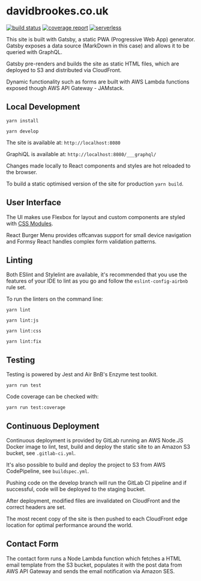 # davidbrookes.co.uk

[![build status](https://gitlab.com/dbrookes/db-homepage/badges/master/build.svg)](https://gitlab.com/dbrookes/db-homepage/commits/master)
[![coverage report](https://gitlab.com/dbrookes/db-homepage/badges/master/coverage.svg)](https://gitlab.com/dbrookes/db-homepage/commits/master)
[![serverless](http://public.serverless.com/badges/v3.svg)](http://www.serverless.com)

This site is built with Gatsby, a static PWA (Progressive Web App) generator. Gatsby exposes a data source (MarkDown in this case) and allows it to be queried with GraphQL.

Gatsby pre-renders and builds the site as static HTML files, which are deployed to S3 and distributed via CloudFront.

Dynamic functionality such as forms are built with AWS Lambda functions exposed though AWS API Gateway - JAMstack.

## Local Development

`yarn install`

`yarn develop`

The site is available at: `http://localhost:8080`

GraphiQL is available at: `http://localhost:8080/___graphql/`

Changes made locally to React components and styles are hot reloaded to the browser.

To build a static optimised version of the site for production `yarn build`.

## User Interface

The UI makes use Flexbox for layout and custom components are styled with [CSS Modules](https://github.com/css-modules/css-modules).

React Burger Menu provides offcanvas support for small device navigation and Formsy React handles complex form validation patterns.

## Linting

Both ESlint and Stylelint are available, it's recommended that you use the features of your IDE to lint as you go and follow the `eslint-config-airbnb` rule set.

To run the linters on the command line:

`yarn lint`

`yarn lint:js`

`yarn lint:css`

`yarn lint:fix`

## Testing

Testing is powered by Jest and Air BnB's Enzyme test toolkit.

`yarn run test`

Code coverage can be checked with: 

`yarn run test:coverage`

## Continuous Deployment

Continuous deployment is provided by GitLab running an AWS Node.JS Docker image to lint, test, build and deploy the static site to an Amazon S3 bucket, see `.gitlab-ci.yml`.

It's also possible to build and deploy the project to S3 from AWS CodePipeline, see `buildspec.yml`.

Pushing code on the develop branch will run the GitLab CI pipeline and if successful, code will be deployed to the staging bucket. 

After deployment, modified files are invalidated on CloudFront and the correct headers are set. 

The most recent copy of the site is then pushed to each CloudFront edge location for optimal performance around the world.

## Contact Form

The contact form runs a Node Lambda function which fetches a HTML email template from the S3 bucket, populates it with the post data from AWS API Gateway and sends the email notification via Amazon SES.
